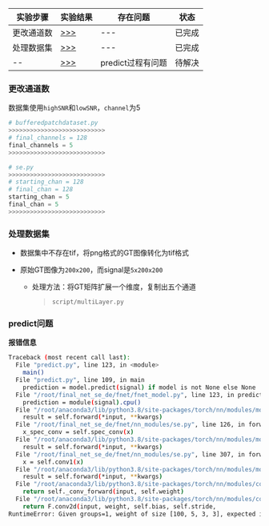 | 实验步骤   | 实验结果          | 存在问题 | 状态 |
| ---------- | ----------------- | -------- |-------- |
| 更改通道数 | [>>>](#更改通道数) | ---      | 已完成 |
| 处理数据集 | [>>>](#处理数据集) | ---      | 已完成 |
| -- | [>>>](#predict问题) | predict过程有问题 | 待解决 |




### 更改通道数

数据集使用`highSNR`和`lowSNR`，`channel`为5

```python
# bufferedpatchdataset.py
>>>>>>>>>>>>>>>>>>>>>>>>>>>
# final_channels = 128
final_channels = 5
>>>>>>>>>>>>>>>>>>>>>>>>>>>

# se.py
>>>>>>>>>>>>>>>>>>>>>>>>>>>
# starting_chan = 128
# final_chan = 128
starting_chan = 5
final_chan = 5
>>>>>>>>>>>>>>>>>>>>>>>>>>>
```

### 处理数据集

* 数据集中不存在tif，将png格式的GT图像转化为tif格式

* 原始GT图像为`200x200`，而signal是`5x200x200`
  * 处理方法：将GT矩阵扩展一个维度，复制出五个通道

	> `script/multiLayer.py`

### predict问题

**报错信息**

```sh
Traceback (most recent call last):
  File "predict.py", line 123, in <module>
    main()
  File "predict.py", line 109, in main
    prediction = model.predict(signal) if model is not None else None
  File "/root/final_net_se_de/fnet/fnet_model.py", line 123, in predict
    prediction = module(signal).cpu()
  File "/root/anaconda3/lib/python3.8/site-packages/torch/nn/modules/module.py", line 727, in _call_impl
    result = self.forward(*input, **kwargs)
  File "/root/final_net_se_de/fnet/nn_modules/se.py", line 126, in forward
    x_spec_conv = self.spec_conv(x)
  File "/root/anaconda3/lib/python3.8/site-packages/torch/nn/modules/module.py", line 727, in _call_impl
    result = self.forward(*input, **kwargs)
  File "/root/final_net_se_de/fnet/nn_modules/se.py", line 307, in forward
    x = self.conv1(x)
  File "/root/anaconda3/lib/python3.8/site-packages/torch/nn/modules/module.py", line 727, in _call_impl
    result = self.forward(*input, **kwargs)
  File "/root/anaconda3/lib/python3.8/site-packages/torch/nn/modules/conv.py", line 423, in forward
    return self._conv_forward(input, self.weight)
  File "/root/anaconda3/lib/python3.8/site-packages/torch/nn/modules/conv.py", line 419, in _conv_forward
    return F.conv2d(input, weight, self.bias, self.stride,
RuntimeError: Given groups=1, weight of size [100, 5, 3, 3], expected input[1, 4, 200, 200] to have 5 channels, but got 4 channels instead
```

